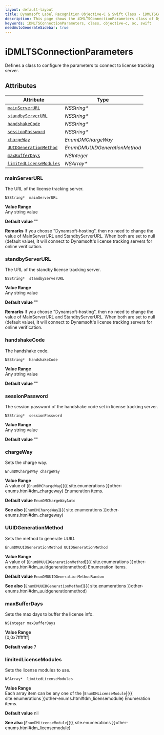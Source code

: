 ```yaml
---
layout: default-layout
title: Dynamsoft Label Recognition Objective-C & Swift Class - iDMLTSConnectionParameters
description: This page shows the iDMLTSConnectionParameters class of Dynamsoft Label Recognition for iOS SDK.
keywords: iDMLTSConnectionParameters, class, objective-c, oc, swift
needAutoGenerateSidebar: true
---
```



# iDMLTSConnectionParameters
Defines a class to configure the parameters to connect to license tracking server.  


## Attributes
    
| Attribute | Type |
|---------- | ---- |
| [`mainServerURL`](#mainserverurl) | *NSString\** |
| [`standbyServerURL`](#standbyserverurl) | *NSString\** |
| [`handshakeCode`](#handshakecode) | *NSString\** |
| [`sessionPassword`](#sessionpassword) | *NSString\** |
| [`chargeWay`](#chargeway) | *EnumDMChargeWay* |
| [`UUIDGenerationMethod`](#uuidgenerationmethod) | *EnumDMUUIDGenerationMethod* |
| [`maxBufferDays`](#maxbufferdays) | *NSInteger* |
| [`limitedLicenseModules`](#limitedlicensemodules) | *NSArray\** |


### mainServerURL
The URL of the license tracking server.
```objc
NSString*  mainServerURL
```
**Value Range**   
    Any string value   
      
**Default value**
    ""

**Remarks** 
    If you choose "Dynamsoft-hosting", then no need to change the value of MainServerURL and StandbyServerURL. When both are set to null (default value), it will connect to Dynamsoft's license tracking servers for online verification.   


### standbyServerURL
The URL of the standby license tracking server.
```objc
NSString*  standbyServerURL
```
**Value Range**   
    Any string value   
      
**Default value**
    ""

**Remarks** 
    If you choose "Dynamsoft-hosting", then no need to change the value of MainServerURL and StandbyServerURL. When both are set to null (default value), it will connect to Dynamsoft's license tracking servers for online verification.   


### handshakeCode
The handshake code.
```objc
NSString*  handshakeCode
```
**Value Range**   
    Any string value   
      
**Default value**
    ""

### sessionPassword
The session password of the handshake code set in license tracking server.
```objc
NSString*  sessionPassword
```
**Value Range**   
    Any string value   
      
**Default value**
    ""

### chargeWay
Sets the charge way.
```objc
EnumDMChargeWay chargeWay
```
**Value Range**   
    A value of [`EnumDMChargeWay`]({{ site.enumerations }}other-enums.html#dm_chargeway) Enumeration items.
      
**Default value**
    `EnumDMChargeWayAuto`
    
**See also**
    [`EnumDMChargeWay`]({{ site.enumerations }}other-enums.html#dm_chargeway)
      

### UUIDGenerationMethod
Sets the method to generate UUID.
```objc
EnumDMUUIDGenerationMethod UUIDGenerationMethod
```
**Value Range**   
    A value of [`EnumDMUUIDGenerationMethod`]({{ site.enumerations }}other-enums.html#dm_uuidgenerationmethod) Enumeration items.
      
**Default value**
    `EnumDMUUIDGenerationMethodRandom`
    
**See also**
    [`EnumDMUUIDGenerationMethod`]({{ site.enumerations }}other-enums.html#dm_uuidgenerationmethod)
      

### maxBufferDays
Sets the max days to buffer the license info.
```objc
NSInteger maxBufferDays
```
**Value Range**   
    [0,0x7fffffff]   
      
**Default value**
    7

### limitedLicenseModules
Sets the license modules to use.
```objc
NSArray*  limitedLicenseModules
```
**Value Range**   
    Each array item can be any one of the [`EnumDMLicenseModule`]({{ site.enumerations }}other-enums.html#dm_licensemodule) Enumeration items.   
      
**Default value**
    nil
    
**See also**
    [`EnumDMLicenseModule`]({{ site.enumerations }}other-enums.html#dm_licensemodule)    
      
